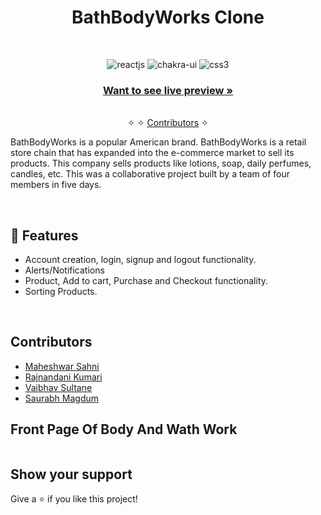 


<h1 align="center">BathBodyWorks Clone</h1> 
<br />
<p align="center">
    <img src="https://img.shields.io/badge/HTML5-E34F26?style=for-the-badge&logo=html5&logoColor=white" alt="reactjs" />
    <img src="https://img.shields.io/badge/CSS3-1572B6?style=for-the-badge&logo=css3&logoColor=white" alt="chakra-ui"/>
    <img src="https://img.shields.io/badge/JavaScript-323330?style=for-the-badge&logo=javascript&logoColor=F7DF1E" alt="css3"/> 

</p>

<h3 align="center"><a href="https://bath-body-works.vercel.app/"><strong>Want to see live preview »</strong></a></h3>

<p align="center"> 
    <br />&#10023;
     &#10023;     
    <a href="#Contributors">Contributors</a> &#10023;
  </p>


BathBodyWorks is a popular American brand. BathBodyWorks is a retail store chain that has expanded into the e-commerce market to sell its products. This company sells products like lotions, soap, daily perfumes, candles, etc. This was a collaborative project built by a team of four members in five days.

<br />


## 🚀 Features
- Account creation, login, signup and logout functionality.
- Alerts/Notifications
- Product, Add to cart, Purchase and Checkout functionality.
- Sorting Products.



<br/>

## Contributors

- [Maheshwar Sahni](https://github.com/maheshwar7667291394)
- [Rajnandani Kumari](https://github.com/Raj210Kumari)
- [Vaibhav Sultane](https://github.com/Vaibhav2416)
- [Saurabh Magdum](https://github.com/saurabhvmagdum) 

## Front Page Of Body And Wath Work
 <img src="https://i.ibb.co/V2fLyBM/Screenshot-158.png" alt="">

## Show your support

Give a ⭐ if you like this project!


